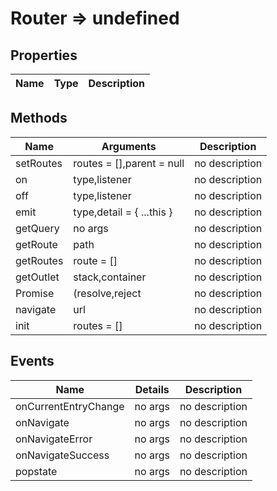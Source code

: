 # Router => undefined

## Properties
Name | Type | Description
--- | --- | ---

## Methods
Name | Arguments | Description
--- | --- | ---
setRoutes | routes = [],parent = null | no description
on | type,listener | no description
off | type,listener | no description
emit | type,detail = { ...this } | no description
getQuery | no args | no description
getRoute | path | no description
getRoutes | route = [] | no description
getOutlet | stack,container | no description
Promise | (resolve,reject | no description
navigate | url | no description
init | routes = [] | no description

## Events
Name | Details | Description
--- | --- | ---
onCurrentEntryChange | no args | no description
onNavigate | no args | no description
onNavigateError | no args | no description
onNavigateSuccess | no args | no description
popstate | no args | no description

